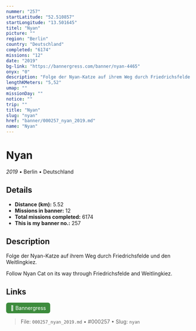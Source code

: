 ```yaml
---
nummer: "257"
startLatitude: "52.510857"
startLongitude: "13.501645"
titel: "Nyan"
picture: ""
region: "Berlin"
country: "Deutschland"
completed: "6174"
missions: "12"
date: "2019"
bg-link: "https://bannergress.com/banner/nyan-4465"
onyx: "0"
description: "Folge der Nyan-Katze auf ihrem Weg durch Friedrichsfelde und den Weitlingkiez.\n\nFollow Nyan Cat on its way through Friedrichsfelde and Weitlingkiez."
lengthKMeters: "5,52"
umap: ""
missionDay: ""
notice: ""
trip: ""
title: "Nyan"
slug: "nyan"
href: "banner/000257_nyan_2019.md"
name: "Nyan"
---
```

# Nyan

*2019* • Berlin • Deutschland





## Details
- **Distance (km):** 5.52
- **Missions in banner:** 12
- **Total missions completed:** 6174
- **This is my banner no.:** 257



## Description
Folge der Nyan-Katze auf ihrem Weg durch Friedrichsfelde und den Weitlingkiez.

Follow Nyan Cat on its way through Friedrichsfelde and Weitlingkiez.



## Links
<a href="https://bannergress.com/banner/nyan-4465" target="_blank" style="display:inline-block;margin-right:8px;padding:6px 12px;background:#3c8b3c;color:#fff;text-decoration:none;border-radius:6px;">🔗 Bannergress</a>



> File: `000257_nyan_2019.md`
> • #000257
> • Slug: `nyan`
